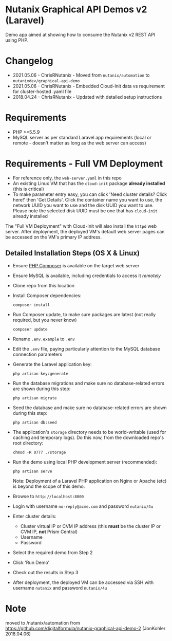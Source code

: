 # Nutanix Graphical API Demos v2 (Laravel)

Demo app aimed at showing how to consume the Nutanix v2 REST API using PHP.

# Changelog

- 2021.05.06 - ChrisRNutanix - Moved from `nutanix/automation` to `nutanixdev/graphical-api-demo`
- 2021.05.06 - ChrisRNutanix - Embedded Cloud-Init data vs requirement for cluster-hosted .yaml file
- 2018.04.24 - ChrisRNutanix - Updated with detailed setup instructions

# Requirements

- PHP >=5.5.9
- MySQL server as per standard Laravel app requirements (local or remote - doesn't matter as long as the web server can access)

# Requirements - Full VM Deployment

- For reference only, the `web-server.yaml` in this repo
- An existing Linux VM that has the `cloud-init` package **already installed** (this is critical)
- To make parameter entry easy, you can click 'Need cluster details? Click here!' then 'Get Details'.  Click the container name you want to use, the network UUID you want to use and the disk UUID you want to use.  Please note the selected disk UUID must be one that has `cloud-init` already installed

The "Full VM Deployment" with Cloud-Init will also install the `httpd` web server.  After deployment, the deployed VM's default web server pages can be accessed on the VM's primary IP address.

## Detailed Installation Steps (OS X & Linux)

- Ensure [PHP Composer](https://getcomposer.org) is available on the target web server
- Ensure MySQL is available, including credentials to access it _remotely_
- Clone repo from this location
- Install Composer dependencies:

  ```
  composer install
  ```

- Run Composer update, to make sure packages are latest (not really required, but you never know)

  ```
  composer update
  ```

- Rename `.env.example` to `.env`
- Edit the `.env` file, paying particularly attention to the MySQL database connection parameters
- Generate the Laravel application key:

  ```
  php artisan key:generate
  ```

- Run the database migrations and make sure no database-related errors are shown during this step:

  ```
  php artisan migrate
  ```

- Seed the database and make sure no database-related errors are shown during this step:

  ```
  php artisan db:seed
  ```

- The application's `storage` directory needs to be world-writable (used for caching and temporary logs).  Do this now, from the downloaded repo's root directory:

  ```
  chmod -R 0777 ./storage
  ```

- Run the demo using local PHP development server (recommended):

  ```
  php artisan serve
  ```

  Note: Deployment of a Laravel PHP application on Nginx or Apache (etc) is beyond the scope of this demo.

- Browse to `http://localhost:8000`
- Login with username `no-reply@acme.com` and password `nutanix/4u`
- Enter cluster details:

  - Cluster virtual IP or CVM IP address (this **must** be the cluster IP or CVM IP, **not** Prism Central)
  - Username
  - Password
  
- Select the required demo from Step 2
- Click 'Run Demo'
- Check out the results in Step 3
- After deployment, the deployed VM can be accessed via SSH with username `nutanix` and password `nutanix/4u`

# Note
moved to /nutanix/automation from https://github.com/digitalformula/nutanix-graphical-api-demo-2 (JonKohler 2018.04.06)